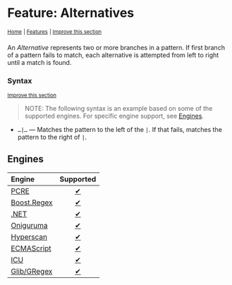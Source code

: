 # Feature: Alternatives
<sup>[Home](../index.md)</sup>
<sup> \| </sup>
<sup>[Features](index.md)</sup>
<sup> \| </sup>
<sup>[Improve this section](https://github.com/rbuckton/regexp-features/edit/main/src/features/alternatives/alternatives.md "source for: name, description")</sup>

An <dfn>Alternative</dfn> represents two or more branches in a pattern. If first branch of a pattern fails to match, each alternative is attempted from left to right until a match is found.

### Syntax
<sup>[Improve this section](https://github.com/rbuckton/regexp-features/edit/main/src/features/alternatives/alternatives.md "source for: syntax")</sup>


> NOTE: The following syntax is an example based on some of the supported engines. For specific engine support, see [Engines](#engines).

- `…|…` &mdash; Matches the pattern to the left of the `|`. If that fails, matches the pattern to the right of `|`.

## Engines

| Engine | Supported |
|:-------|:---------:|
| [PCRE](../engines/pcre.md) | [✔](../engines/pcre.md#feature-alternatives) |
| [Boost.Regex](../engines/boost.regex.md) | [✔](../engines/boost.regex.md#feature-alternatives) |
| [.NET](../engines/dotnet.md) | [✔](../engines/dotnet.md#feature-alternatives) |
| [Oniguruma](../engines/oniguruma.md) | [✔](../engines/oniguruma.md#feature-alternatives) |
| [Hyperscan](../engines/hyperscan.md) | [✔](../engines/hyperscan.md#feature-alternatives) |
| [ECMAScript](../engines/ecmascript.md) | [✔](../engines/ecmascript.md#feature-alternatives) |
| [ICU](../engines/icu.md) | [✔](../engines/icu.md#feature-alternatives) |
| [Glib/GRegex](../engines/glib-gregex.md) | [✔](../engines/glib-gregex.md#feature-alternatives) |



[new engine]: https://github.com/rbuckton/regexp-features/blob/main/CONTRIBUTING.md#adding-new-engines
[new feature]: https://github.com/rbuckton/regexp-features/blob/main/CONTRIBUTING.md#adding-new-features
[new language]: https://github.com/rbuckton/regexp-features/blob/main/CONTRIBUTING.md#adding-new-languages

[Anchors]: anchors.md
[Anchor]: anchors.md
[Buffer Boundaries]: buffer-boundaries.md
[Buffer Boundary]: buffer-boundaries.md
[Word Boundaries]: word-boundaries.md
[Word Boundary]: word-boundaries.md
[Text Segment Boundaries]: text-segment-boundaries.md
[Text Segment Boundary]: text-segment-boundaries.md
[Continuation Escape]: continuation-escape.md
[Alternatives]: alternatives.md
[Alternative]: alternatives.md
[Wildcard]: wildcard.md
[Wildcards]: wildcard.md
[Character Classes]: character-classes.md
[Character Class]: character-classes.md
[Posix Character Classes]: posix-character-classes.md
[Posix Character Class]: posix-character-classes.md
[Negated Posix Character Classes]: negated-posix-character-classes.md
[Negated Posix Character Class]: negated-posix-character-classes.md
[Collating Elements]: collating-elements.md
[Collating Element]: collating-elements.md
[Equivalence Classes]: equivalence-classes.md
[Equivalence Class]: equivalence-classes.md
[Character Class Escapes]: character-class-escapes.md
[Character Class Escape]: character-class-escapes.md
[Line Endings Escape]: line-endings-escape.md
[Character Property Escapes]: character-property-escapes.md
[Character Property Escape]: character-property-escapes.md
[Character Class Nested Set]: character-class-nested-set.md
[Character Class Nested Sets]: character-class-nested-set.md
[Character Class Intersection]: character-class-intersection.md
[Character Class Intersections]: character-class-intersection.md
[Character Class Subtraction]: character-class-subtraction.md
[Quoted Characters]: quoted-characters.md
[Quantifiers]: quantifiers.md
[Quantifier]: quantifiers.md
[Lazy Quantifiers]: lazy-quantifiers.md
[Lazy Quantifier]: lazy-quantifiers.md
[Possessive Quantifiers]: possessive-quantifiers.md
[Possessive Quantifier]: possessive-quantifiers.md
[Capturing Groups]: capturing-groups.md
[Capturing Group]: capturing-groups.md
[Capture Groups]: capturing-groups.md
[Capture Group]: capturing-groups.md
[Named Capturing Groups]: named-capturing-groups.md
[Named Capturing Group]: named-capturing-groups.md
[Named Capture Groups]: named-capturing-groups.md
[Named Capture Group]: named-capturing-groups.md
[Non-Capturing Groups]: non-capturing-groups.md
[Non-Capturing group]: non-capturing-groups.md
[Backreferences]: backreferences.md
[Backreference]: backreferences.md
[Comments]: comments.md
[Comment]: comments.md
[Line Comments]: line-comments.md
[Line Comment]: line-comments.md
[x-mode Comments]: line-comments.md
[x-mode Comment]: line-comments.md
[Modifiers]: modifiers.md
[Modifier]: modifiers.md
[Branch Reset]: branch-reset.md
[Lookahead]: lookahead.md
[Lookbehind]: lookbehind.md
[Non-Backtracking Expressions]: non-backtracking-expressions.md
[Non-Backtracking Expression]: non-backtracking-expressions.md
[Recursion]: recursion.md
[Recursive Expression]: recursion.md
[Conditional Expressions]: conditional-expressions.md
[Conditional Expression]: conditional-expressions.md
[Subroutines]: subroutines.md
[Subroutine]: subroutines.md
[Callouts]: callouts.md
[Callout]: callouts.md
[Flags]: flags.md
[Flag]: flags.md
[RegExp Flags]: flags.md
[RegExp Flag]: flags.md


[article:Anchors]: anchors.md
[article:Buffer Boundaries]: buffer-boundaries.md
[article:Word Boundaries]: word-boundaries.md
[article:Text Segment Boundaries]: text-segment-boundaries.md
[article:Continuation Escape]: continuation-escape.md
[article:Alternatives]: alternatives.md
[article:Wildcard]: wildcard.md
[article:Character Classes]: character-classes.md
[article:Posix Character Classes]: posix-character-classes.md
[article:Negated Posix Character Classes]: negated-posix-character-classes.md
[article:Collating Elements]: collating-elements.md
[article:Equivalence Classes]: equivalence-classes.md
[article:Character Class Escapes]: character-class-escapes.md
[article:Line Endings Escape]: line-endings-escape.md
[article:Character Property Escapes]: character-property-escapes.md
[article:Character Class Nested Set]: character-class-nested-set.md
[article:Character Class Intersection]: character-class-intersection.md
[article:Character Class Subtraction]: character-class-subtraction.md
[article:Quoted Characters]: quoted-characters.md
[article:Quantifiers]: quantifiers.md
[article:Lazy Quantifiers]: lazy-quantifiers.md
[article:Possessive Quantifiers]: possessive-quantifiers.md
[article:Capturing Groups]: capturing-groups.md
[article:Named Capturing Groups]: named-capturing-groups.md
[article:Non-Capturing Groups]: non-capturing-groups.md
[article:Backreferences]: backreferences.md
[article:Comments]: comments.md
[article:Line Comments]: line-comments.md
[article:Modifiers]: modifiers.md
[article:Branch Reset]: branch-reset.md
[article:Lookahead]: lookahead.md
[article:Lookbehind]: lookbehind.md
[article:Non-Backtracking Expressions]: non-backtracking-expressions.md
[article:Recursion]: recursion.md
[article:Conditional Expressions]: conditional-expressions.md
[article:Subroutines]: subroutines.md
[article:Callouts]: callouts.md
[article:Flags]: flags.md

[Reference]: #


[C++]: ../languages/cpp.md
[C#]: ../languages/csharp.md
[D]: ../languages/d.md
[ECMAScript]: ../languages/ecmascript.md
[F#]: ../languages/fsharp.md
[Haskell]: ../languages/haskell.md
[Java]: ../languages/java.md
[Julia]: ../languages/julia.md
[Lua]: ../languages/lua.md
[Object Pascal]: ../languages/object-pascal.md
[Perl]: ../languages/perl.md
[Python]: ../languages/python.md
[Ruby]: ../languages/ruby.md
[Rust]: ../languages/rust.md
[Tcl]: ../languages/tcl.md
[VB.net]: ../languages/vbnet.md
[C]: ../languages/c.md